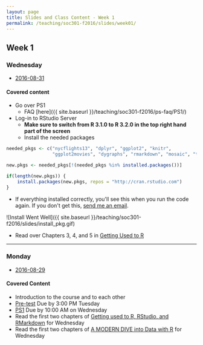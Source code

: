 ```yaml
---
layout: page
title: Slides and Class Content - Week 1
permalink: /teaching/soc301-f2016/slides/week01/
---
```


## Week 1

### Wednesday
- <a href = "{{ site.baseurl }}/teaching/soc301-f2016/slides/week-01/01b.html">2016-08-31</a>

#### Covered content
- Go over PS1
    - FAQ [here]({{ site.baseurl }}/teaching/soc301-f2016/ps-faq/PS1/)
- Log-in to RStudio Server
    - **Make sure to switch from R 3.1.0 to R 3.2.0 in the top right hand part of the screen**
    - Install the needed packages
    
```r
needed_pkgs <- c("nycflights13", "dplyr", "ggplot2", "knitr",
                 "ggplot2movies", "dygraphs", "rmarkdown", "mosaic", "tibble")

new.pkgs <- needed_pkgs[!(needed_pkgs %in% installed.packages())]

if(length(new.pkgs)) {
    install.packages(new.pkgs, repos = "http://cran.rstudio.com")
}
```

- If everything installed correctly, you'll see this when you run the code again.  If you don't get this, [send me an email](mailto:chester@pacificu.edu).

![Install Went Well]({{ site.baseurl }}/teaching/soc301-f2016/slides/install_pkg.gif)

- Read over Chapters 3, 4, and 5 in [Getting Used to R](http://ismayc.github.io/rbasics-book)
    
***

### Monday
- <a href = "{{ site.baseurl }}/teaching/soc301-f2016/slides/week-01/01a.html">2016-08-29</a>

#### Covered Content
- Introduction to the course and to each other
- [Pre-test](https://www.surveymonkey.com/r/XSYDHJB) Due by 3:00 PM Tuesday
- [PS1](https://goo.gl/forms/kOCJIEMpS1i8lqgn1) Due by 10:00 AM on Wednesday
- Read the first two chapters of [Getting used to R, RStudio, and RMarkdown](http://ismayc.github.io/rbasics-book) for Wednesday
- Read the first two chapters of [A MODERN DIVE into Data with R](https://ismayc.github.io/moderndiver-book/) for Wednesday